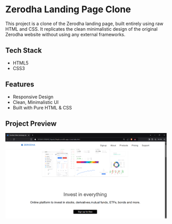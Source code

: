 # Zerodha Landing Page Clone
This project is a clone of the Zerodha landing page, built entirely using raw HTML and CSS. It replicates the clean minimalistic design of the original Zerodha website without using any external frameworks.
## Tech Stack  
- HTML5  
- CSS3 
## Features  
- Responsive Design  
- Clean, Minimalistic UI  
- Built with Pure HTML & CSS
## Project Preview  

![Zerodha Landing Page Clone](Screenshot.png)
